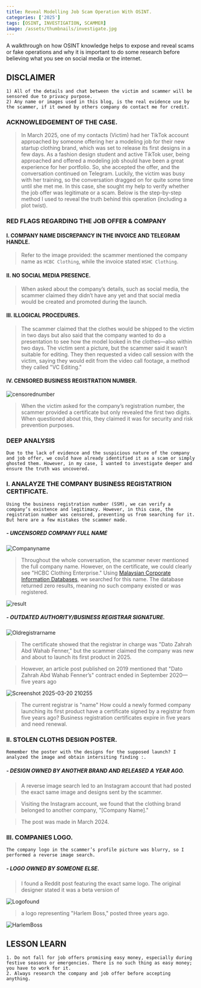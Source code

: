 ```yaml
---
title: Reveal Modelling Job Scam Operation With OSINT.
categories: ['2025']
tags: [OSINT, INVESTIGATION, SCAMMER]
image: /assets/thumbnails/investigate.jpg
---
```


A walkthrough on how OSINT knowledge helps to expose and reveal scams or fake operations and why it is important to do some research before believing what you see on social media or the internet. 


## DISCLAIMER
```
1) All of the details and chat between the victim and scammer will be sensored due to privacy purpose.
2) Any name or images used in this blog, is the real evidence use by the scammer, if it owned by others company do contact me for credit.  
```

### ACKNOWLEDGEMENT OF THE CASE.

> In March 2025, one of my contacts (Victim) had her TikTok account approached by someone offering her a modeling job for their new startup clothing brand, which was set to release its first designs in a few days. As a fashion design student and active TikTok user, being approached and offered a modeling job should have been a great experience for her portfolio. So, she accepted the offer, and the conversation continued on Telegram. Luckily, the victim was busy with her training, so the conversation dragged on for quite some time until she met me. In this case, she sought my help to verify whether the job offer was legitimate or a scam. Below is the step-by-step method I used to reveal the truth behind this operation (including a plot twist). 

### RED FLAGS REGARDING THE JOB OFFER & COMPANY

#### I. COMPANY NAME DISCREPANCY IN THE INVOICE AND TELEGRAM HANDLE. 



> Refer to the image provided: the scammer mentioned the company name as `HCBC Clothing`, while the invoice stated `HSHC Clothing`.

#### II. NO SOCIAL MEDIA PRESENCE. 
> When asked about the company’s details, such as social media, the scammer claimed they didn’t have any yet and that social media would be created and promoted during the launch.

#### III. ILLOGICAL PROCEDURES. 
> The scammer claimed that the clothes would be shipped to the victim in two days but also said that the company wanted to do a presentation to see how the model looked in the clothes—also within two days. The victim sent a picture, but the scammer said it wasn’t suitable for editing. They then requested a video call session with the victim, saying they would edit from the video call footage, a method they called "VC Editing."

#### IV. CENSORED BUSINESS REGISTRATION NUMBER. 

![censorednumber](https://github.com/user-attachments/assets/e0ddb68f-674b-4abb-b7bf-8816c0c39213)

> When the victim asked for the company’s registration number, the scammer provided a certificate but only revealed the first two digits. When questioned about this, they claimed it was for security and risk prevention purposes.

### DEEP ANALYSIS 
```
Due to the lack of evidence and the suspicious nature of the company and job offer, we could have already identified it as a scam or simply ghosted them. However, in my case, I wanted to investigate deeper and ensure the truth was uncovered. 
```

### I. ANALAYZE THE COMPANY BUSINESS REGISTATRION CERTIFICATE. 
```
Using the business registration number (SSM), we can verify a company’s existence and legitimacy. However, in this case, the registration number was censored, preventing us from searching for it. But here are a few mistakes the scammer made.
```

##### - UNCENSORED COMPANY FULL NAME

![Companyname](https://github.com/user-attachments/assets/8bb74840-68a9-4df5-babf-6c78b7b2df5d)

> Throughout the whole conversation, the scammer never mentioned the full company name. However, on the certificate, we could clearly see "HCBC Clothing Enterprise." Using [Malaysian Corporate Information Databases](https://www.mydata-ssm.com.my/homePage), we searched for this name. The database returned zero results, meaning no such company existed or was registered.

![result](https://github.com/user-attachments/assets/66190f29-6ddf-4fa0-acd7-940aa56e6998)


##### - OUTDATED AUTHORITY/BUSINESS REGISTRAR SIGNATURE. 

![Oldregistrarname](https://github.com/user-attachments/assets/2d2463fd-03bc-4913-991d-ba472f9ad929)

> The certificate showed that the registrar in charge was "Dato Zahrah Abd Wahab Fenner," but the scammer claimed the company was new and about to launch its first product in 2025.

> However, an article post published on 2019 mentioned that "Dato Zahrah Abd Wahab Fenner’s" contract ended in September 2020—five years ago

![Screenshot 2025-03-20 210255](https://github.com/user-attachments/assets/c9f2f934-2992-4465-b038-4e2d17bdd6b8)

>  The current registrar is "name" How could a newly formed company launching its first product have a certificate signed by a registrar from five years ago? Business registration certificates expire in five years and need renewal.

### II. STOLEN CLOTHS DESIGN POSTER. 
```
Remember the poster with the designs for the supposed launch? I analyzed the image and obtain intersiting finding :.
```

##### - DESIGN OWNED BY ANOTHER BRAND AND RELEASED A YEAR AGO. 

> A reverse image search led to an Instagram account that had posted the exact same image and designs sent by the scammer.

> Visiting the Instagram account, we found that the clothing brand belonged to another company, "[Company Name]."

> The post was made in March 2024.

### III. COMPANIES LOGO.
```
The company logo in the scammer’s profile picture was blurry, so I performed a reverse image search.
```
##### - LOGO OWNED BY SOMEONE ELSE. 
> I found a Reddit post featuring the exact same logo. The original designer stated it was a beta version of

![Logofound](https://github.com/user-attachments/assets/f7028574-4b59-4a31-b9ff-ac359b535695)

> a logo representing "Harlem Boss," posted three years ago.

![HarlemBoss](https://github.com/user-attachments/assets/16dde1cb-c290-4a6d-b26a-91d2a542b3fd)

## LESSON LEARN

```
1. Do not fall for job offers promising easy money, especially during festive seasons or emergencies. There is no such thing as easy money; you have to work for it.
2. Always research the company and job offer before accepting anything.
```







